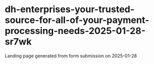 # dh-enterprises-your-trusted-source-for-all-of-your-payment-processing-needs-2025-01-28-sr7wk
Landing page generated from form submission on 2025-01-28
